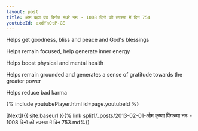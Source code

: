 ```yaml
---
layout: post
title: ओम ब्रह्मा दंड विनीत मंथरे नमः - 1008 दिनों की तपस्या में दिन 754
youtubeId: exdYnOtP-GE
---
```

 
 
Helps get goodness, bliss and peace and God's blessings
 
Helps remain focused, help generate inner energy 
 
Helps boost physical and mental health 
 
Helps remain grounded and generates a sense of gratitude towards the greater power 
 
Helps reduce bad karma
 
 
 
 


{% include youtubePlayer.html id=page.youtubeId %}
 
[Next]({{ site.baseurl }}{% link  split1/_posts/2013-02-01-ओम कृष्णा पिंगळया नमः - 1008 दिनों की तपस्या में दिन 753.md%})
 
